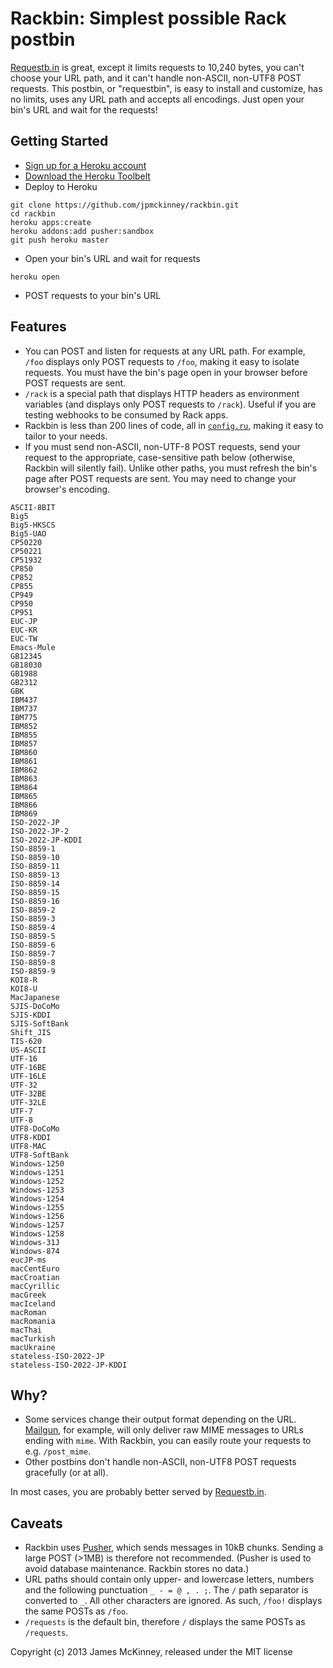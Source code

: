 # Rackbin: Simplest possible Rack postbin

[Requestb.in](http://requestb.in/) is great, except it limits requests to 10,240 bytes, you can't choose your URL path, and it can't handle non-ASCII, non-UTF8 POST requests. This postbin, or "requestbin", is easy to install and customize, has no limits, uses any URL path and accepts all encodings. Just open your bin's URL and wait for the requests!

## Getting Started

* [Sign up for a Heroku account](https://id.heroku.com/signup)
* [Download the Heroku Toolbelt](https://toolbelt.heroku.com/)
* Deploy to Heroku  

```
git clone https://github.com/jpmckinney/rackbin.git
cd rackbin
heroku apps:create
heroku addons:add pusher:sandbox
git push heroku master
```

* Open your bin's URL and wait for requests  

```
heroku open
```

* POST requests to your bin's URL

## Features

* You can POST and listen for requests at any URL path. For example, `/foo` displays only POST requests to `/foo`, making it easy to isolate requests. You must have the bin's page open in your browser before POST requests are sent.
* `/rack` is a special path that displays HTTP headers as environment variables (and displays only POST requests to `/rack`). Useful if you are testing webhooks to be consumed by Rack apps.
* Rackbin is less than 200 lines of code, all in [`config.ru`](https://github.com/jpmckinney/rackbin/blob/master/config.ru), making it easy to tailor to your needs.
* If you must send non-ASCII, non-UTF-8 POST requests, send your request to the appropriate, case-sensitive path below (otherwise, Rackbin will silently fail). Unlike other paths, you must refresh the bin's page after POST requests are sent. You may need to change your browser's encoding.

```
ASCII-8BIT
Big5
Big5-HKSCS
Big5-UAO
CP50220
CP50221
CP51932
CP850
CP852
CP855
CP949
CP950
CP951
EUC-JP
EUC-KR
EUC-TW
Emacs-Mule
GB12345
GB18030
GB1988
GB2312
GBK
IBM437
IBM737
IBM775
IBM852
IBM855
IBM857
IBM860
IBM861
IBM862
IBM863
IBM864
IBM865
IBM866
IBM869
ISO-2022-JP
ISO-2022-JP-2
ISO-2022-JP-KDDI
ISO-8859-1
ISO-8859-10
ISO-8859-11
ISO-8859-13
ISO-8859-14
ISO-8859-15
ISO-8859-16
ISO-8859-2
ISO-8859-3
ISO-8859-4
ISO-8859-5
ISO-8859-6
ISO-8859-7
ISO-8859-8
ISO-8859-9
KOI8-R
KOI8-U
MacJapanese
SJIS-DoCoMo
SJIS-KDDI
SJIS-SoftBank
Shift_JIS
TIS-620
US-ASCII
UTF-16
UTF-16BE
UTF-16LE
UTF-32
UTF-32BE
UTF-32LE
UTF-7
UTF-8
UTF8-DoCoMo
UTF8-KDDI
UTF8-MAC
UTF8-SoftBank
Windows-1250
Windows-1251
Windows-1252
Windows-1253
Windows-1254
Windows-1255
Windows-1256
Windows-1257
Windows-1258
Windows-31J
Windows-874
eucJP-ms
macCentEuro
macCroatian
macCyrillic
macGreek
macIceland
macRoman
macRomania
macThai
macTurkish
macUkraine
stateless-ISO-2022-JP
stateless-ISO-2022-JP-KDDI
```

## Why?

* Some services change their output format depending on the URL. [Mailgun](http://documentation.mailgun.com/user_manual.html#mime-messages-parameters), for example, will only deliver raw MIME messages to URLs ending with `mime`. With Rackbin, you can easily route your requests to e.g. `/post_mime`.
* Other postbins don't handle non-ASCII, non-UTF8 POST requests gracefully (or at all).

In most cases, you are probably better served by [Requestb.in](http://requestb.in/).

## Caveats

* Rackbin uses [Pusher](http://pusher.com/), which sends messages in 10kB chunks. Sending a large POST (>1MB) is therefore not recommended. (Pusher is used to avoid database maintenance. Rackbin stores no data.)
* URL paths should contain only upper- and lowercase letters, numbers and the following punctuation `_ - = @ , . ;`. The `/` path separator is converted to `_`. All other characters are ignored. As such, `/foo!` displays the same POSTs as `/foo`.
* `/requests` is the default bin, therefore `/` displays the same POSTs as `/requests`.

Copyright (c) 2013 James McKinney, released under the MIT license
